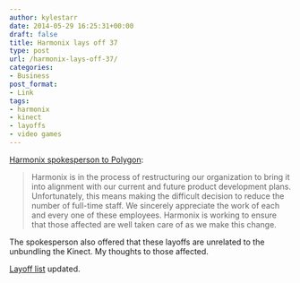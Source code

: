 ```yaml
---
author: kylestarr
date: 2014-05-29 16:25:31+00:00
draft: false
title: Harmonix lays off 37
type: post
url: /harmonix-lays-off-37/
categories:
- Business
post_format:
- Link
tags:
- harmonix
- kinect
- layoffs
- video games
---
```


[Harmonix spokesperson to Polygon](http://www.polygon.com/2014/5/29/5761388/harmonix-layoffs-new-ceo-chief-creative-officer):


<blockquote>Harmonix is in the process of restructuring our organization to bring it into alignment with our current and future product development plans. Unfortunately, this means making the difficult decision to reduce the number of full-time staff. We sincerely appreciate the work of each and every one of these employees. Harmonix is working to ensure that those affected are well taken care of as we make this change.</blockquote>


The spokesperson also offered that these layoffs are unrelated to the unbundling the Kinect. My thoughts to those affected. 

[Layoff list](http://tsogaming.wordpress.com/2014/03/13/save-developers-and-you-will-save-your-soul/) updated.

